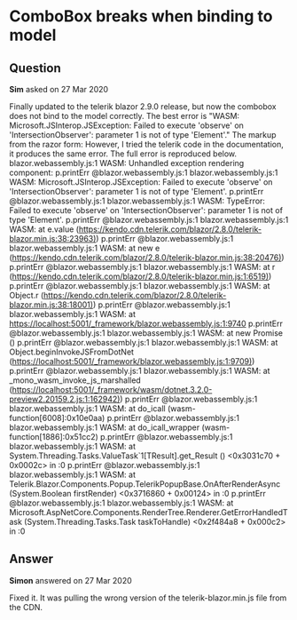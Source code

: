 # ComboBox breaks when binding to model

## Question

**Sim** asked on 27 Mar 2020

Finally updated to the telerik blazor 2.9.0 release, but now the combobox does not bind to the model correctly. The best error is "WASM:
Microsoft.JSInterop.JSException: Failed to execute 'observe' on
'IntersectionObserver': parameter 1 is not of type 'Element'." The markup from the razor form: <TelerikComboBox Data="@SelectableClaims" TItem="ClaimModel" TValue="int" ValueField="Number" Placeholder="Claim #" ClearButton="true" Width="150px" TextField="Name" ValueChanged="@((int num)=> SelectClaim(claim, num))"></TelerikComboBox> However, I tried the telerik code in the documentation, it produces the same error. The full error is reproduced below. blazor.webassembly.js:1 WASM: ﻿Unhandled exception rendering
component: p.printErr @blazor.webassembly.js:1 blazor.webassembly.js:1 WASM:
Microsoft.JSInterop.JSException: Failed to execute 'observe' on
'IntersectionObserver': parameter 1 is not of type 'Element'. p.printErr @blazor.webassembly.js:1 blazor.webassembly.js:1 WASM: TypeError: Failed to execute
'observe' on 'IntersectionObserver': parameter 1 is not of type 'Element'. p.printErr @blazor.webassembly.js:1 blazor.webassembly.js:1 WASM: at e.value
([https://kendo.cdn.telerik.com/blazor/2.8.0/telerik-blazor.min.js:38:23963)](https://kendo.cdn.telerik.com/blazor/2.8.0/telerik-blazor.min.js:38:23963)) p.printErr @blazor.webassembly.js:1 blazor.webassembly.js:1 WASM: at new e
([https://kendo.cdn.telerik.com/blazor/2.8.0/telerik-blazor.min.js:38:20476)](https://kendo.cdn.telerik.com/blazor/2.8.0/telerik-blazor.min.js:38:20476)) p.printErr @blazor.webassembly.js:1 blazor.webassembly.js:1 WASM: at r
([https://kendo.cdn.telerik.com/blazor/2.8.0/telerik-blazor.min.js:1:6519)](https://kendo.cdn.telerik.com/blazor/2.8.0/telerik-blazor.min.js:1:6519)) p.printErr @blazor.webassembly.js:1 blazor.webassembly.js:1 WASM: at Object.r
([https://kendo.cdn.telerik.com/blazor/2.8.0/telerik-blazor.min.js:38:18001)](https://kendo.cdn.telerik.com/blazor/2.8.0/telerik-blazor.min.js:38:18001)) p.printErr @blazor.webassembly.js:1 blazor.webassembly.js:1 WASM: at [https://localhost:5001/_framework/blazor.webassembly.js:1:9740](https://localhost:5001/_framework/blazor.webassembly.js:1:9740) p.printErr @blazor.webassembly.js:1 blazor.webassembly.js:1 WASM: at new Promise (<anonymous>) p.printErr @blazor.webassembly.js:1 blazor.webassembly.js:1 WASM: at Object.beginInvokeJSFromDotNet
([https://localhost:5001/_framework/blazor.webassembly.js:1:9709)](https://localhost:5001/_framework/blazor.webassembly.js:1:9709)) p.printErr @blazor.webassembly.js:1 blazor.webassembly.js:1 WASM: at _mono_wasm_invoke_js_marshalled
([https://localhost:5001/_framework/wasm/dotnet.3.2.0-preview2.20159.2.js:1:162942)](https://localhost:5001/_framework/wasm/dotnet.3.2.0-preview2.20159.2.js:1:162942)) p.printErr @blazor.webassembly.js:1 blazor.webassembly.js:1 WASM: at do_icall (wasm-function[6008]:0x10e0aa) p.printErr @blazor.webassembly.js:1 blazor.webassembly.js:1 WASM: at do_icall_wrapper
(wasm-function[1886]:0x51cc2) p.printErr @blazor.webassembly.js:1 blazor.webassembly.js:1 WASM: at
System.Threading.Tasks.ValueTask`1[TResult].get_Result () <0x3031c70 +
0x0002c> in <filename unknown>:0 p.printErr @blazor.webassembly.js:1 blazor.webassembly.js:1 WASM: at Telerik.Blazor.Components.Popup.TelerikPopupBase.OnAfterRenderAsync
(System.Boolean firstRender) <0x3716860 + 0x00124> in <filename
unknown>:0 p.printErr @blazor.webassembly.js:1 blazor.webassembly.js:1 WASM: at
Microsoft.AspNetCore.Components.RenderTree.Renderer.GetErrorHandledTask
(System.Threading.Tasks.Task taskToHandle) <0x2f484a8 + 0x000c2> in
<filename unknown>:0

## Answer

**Simon** answered on 27 Mar 2020

Fixed it. It was pulling the wrong version of the telerik-blazor.min.js file from the CDN.
